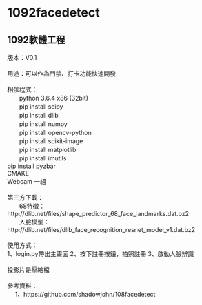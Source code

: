 # 1092facedetect
<h2>1092軟體工程</h2>
版本：V0.1<br>
<br>
用途：可以作為門禁、打卡功能快速開發<br>
<br>
相依程式：<br>
　　python 3.6.4 x86 (32bit)<br>
　　pip install scipy<br>
　　pip install dlib<br>
　　pip install numpy<br>
　　pip install opencv-python<br>
　　pip install scikit-image<br>
　　pip install matplotlib<br>
　　pip install imutils<br>pip install pyzbar<br>CMAKE<br>Webcam 一組<br>
<br>
第三方下載：<br>
　　68特徵：http://dlib.net/files/shape_predictor_68_face_landmarks.dat.bz2<br>
　　人臉模型：http://dlib.net/files/dlib_face_recognition_resnet_model_v1.dat.bz2<br>
<br>
使用方式：<br>
    1、login.py帶出主畫面
    2、按下註冊按鈕，拍照註冊
    3、啟動人臉辨識
    
<br>
<br>
投影片是壓縮檔
<br>
<br>
參考資料：<br>
　  1、https://github.com/shadowjohn/108facedetect
